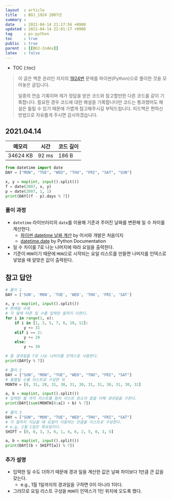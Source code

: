 ```yaml
---
layout  : article
title   : BOJ_1924 2007년
summary : 
date    : 2021-04-14 21:17:56 +0900
updated : 2021-04-14 22:01:17 +0900
tag     : ps-python
toc     : true
public  : true
parent  : [[BOJ-Index]]
latex   : false
---
```

* TOC
{:toc}

>이 글은 백준 온라인 저지의 [1924번](https://www.acmicpc.net/problem/1924) 문제를 파이썬(Python)으로 풀이한 것을 모아놓은 글입니다.
>
> 일종의 연습 기록이며 제가 정답을 받은 코드와 참고할만한 다른 코드를 같이 기록합니다. 필요한 경우 코드에 대한 해설을 기록합니다만 코드는 통과했어도 해설은 틀릴 수 있기 때문에 가볍게 참고해주시길 부탁드립니다. 피드백은 편하신 방법으로 자유롭게 주시면 감사하겠습니다.

## 2021.04.14

| 메모리    | 시간  | 코드 길이 |
| --------- | ----- | --------- |
| 34624 KB  | 92 ms | 186 B     |

```python
from datetime import date
DAY = ["MON", "TUE", "WED", "THU", "FRI", "SAT", "SUN"]

x, y = map(int, input().split())
f = date(2007, x, y)
p = date(2007, 1, 1)
print(DAY[(f - p).days % 7])
```

### 풀이 과정

* `datetime` 라이브러리의 `date`를 이용해 기준과 주어진 날짜를 변환해 일 수 차이를 계산한다.
    * [파이썬 datetime 날짜 계산](https://yuddomack.tistory.com/entry/파이썬-datetime-날짜-계산) by 어서와 개발은 처음이지
    * [datetime.date](https://docs.python.org/3/library/datetime.html#datetime.date) by Python Documentation
* 일 수 차이를 7로 나눈 나머지에 따라 요일을 출력한다.
* 기준이 `MON`이기 때문에 `MON`으로 시작되는 요일 리스트를 만들면 나머지를 인덱스로 넣었을 때 알맞은 값이 출력된다.

## 참고 답안

```python
# 풀이 1
DAY = ['SUN', 'MON', 'TUE', 'WED', 'THU', 'FRI', 'SAT']

x, y = map(int, input().split())
# 현재일 수에 
# 각 월에 따른 일 수를 입력된 월까지 더한다.
for i in range(1, x):
    if i in [1, 3, 5, 7, 8, 10, 12]:
        y += 31
    elif i == 2:
        y += 28
    else:
        y += 30

# 총 경과일을 7로 나눈 나머지를 인덱스로 사용한다.
print(DAY[y % 7])

# 풀이 2
DAY = ["SUN", "MON", "TUE", "WED", "THU", "FRI", "SAT"]
# 월별일 수를 리스트로 구성한 뒤
MONTH = [0, 31, 28, 31, 30, 31, 30, 31, 31, 30, 31, 30, 31]

a, b = map(int, input().split())
# 입력된 월 까지 리스트를 잘라 리스트 원소의 합을 더해 경과일을 구한다.
print(DAY[(sum(MONTH[0:a]) + b) % 7])

# 풀이 3
DAY = ["SUN", "MON", "TUE", "WED", "THU", "FRI", "SAT"]
# 각 월까지 지났을 때 요일이 이동하는 만큼을 리스트로 구성한다.
# e.g, 2월 1일은 목요일이다.
SHIFT = [0, 0, 3, 3, 6, 1, 4, 6, 2, 5, 0, 3, 5]

a, b = map(int, input().split())
print(DAY[(b + SHIFT[a]) % 7])
```

### 추가 설명

* 입력한 일 수도 더하기 때문에 경과 일을 계산한 값은 날짜 차이보다 1만큼 큰 값을 갖는다.
    * e.g., 1월 1일까지의 경과일을 구하면 0이 아니라 1이다.
* 그러므로 요일 리스트 구성을 `MON`이 인덱스가 1인 위치에 오도록 했다.
